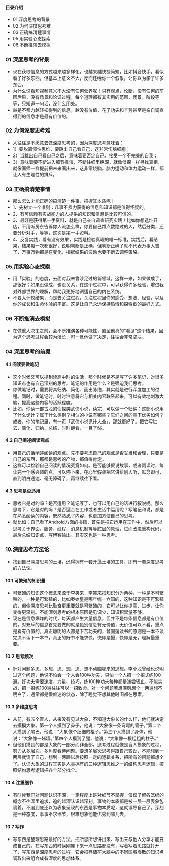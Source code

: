 #### 目录介绍
- 01.深度思考的背景
- 02.为何深度思考难
- 03.正确搞清楚事情
- 05.用实验心态探索
- 06.不断推演去模拟


### 01.深度思考的背景
- 现在获取信息的方式越来越多样化，也越来越快捷简短，比如抖音快手，看似看了好多东西，但基本上意义不大，反而还给你一个假象，让你以为学了许多东西。
- 为什么说看短视频意义不大没有任何营养呢！只有观点，论断，没有任何的前因后果，没有场景和论证过程，每个道理都有其实用的范围，场景，阶段等等，只知道一句话，没什么用处。
- 越是不费力越轻松得到的信息，越没有价值，花了功夫和辛劳甚至是亲自调查得到的信息才是最有价值的。



### 02.为何深度思考难
- 人往往是不愿意去做深度思考的，因为深度思考意味着：
- 1）要脱离惯性思维，要跳出自己看自己，这非常伤脑细胞；
- 2）当跳出自己看自己之后，意味着要否定自己，接受一个不完美的自我；
- 3）意味着要不断进入细节推演，不断往细里纵深，就像侦探一样寻找真相，就像画师一样提前把未来画出来，这非常烧脑。脑力运动和体力运动一样，都让人有生理性的排斥。




### 03.正确搞清楚事情
- 那么怎么才能正确的搞清楚一件事，把握其本质呢！
- 1、先树立一个准则：凡事不费力获得的信息和知识都是值得怀疑的。
- 2、有可信赖有实战能力的人提供的知识和信息是比较可信的。
- 3、最好是获得第一手资料，就是自己亲自调查研究实践！比如你想选址开店，不用听房东告诉你人流怎么样，你要自己蹲点数路过的人，然后分类，还要分析对手，等等，这次是第一手资料。
- 4、反复实践，看有没有效果，实践是检验真理的唯一标准，实践后，看结果，结果每一次都很好，说明判断是正确，但判断正确了就不代表万事大吉了，万事万物都是在变化，根据结果的波动也要不断去调整策略。


### 05.用实验心态探索
- 用「实验」的态度，去面对我未曾涉足过的新领域。这样一来，如果做成了，那很好；如果没做成，也没关系，在这个过程中，可以获得许多经验，增进我对外部世界的理解，帮助我更好地调适自己的内在系统。
- 不要太计较结果，而是去关注过程，关注过程里你的感受、想法、经验，以及你的成长和生命体验的丰富。这是让自己永远保持热情和探索欲的最好方式。


### 06.不断推演去模拟
- 在做重大决策之前，会不断推演各种可能性，直至他真的“看见”这个结果，因为这个思考过程会较为漫长，可一旦他做了决定，往往会非常坚决。



### 04.深度思考的前提
#### 4.1 阅读要做笔记
- 这个时候又可以提到读高中时的生活，那个时候是不是写了许多笔记，对很多知识点也有自己深刻的思考。笔记的作用是什么？是强迫我们思考。
- 你做笔记时，需要将其归纳、简化、画出脉络，其实就是进行深度加工的过程。同时，做笔记时，时时注意将它与相关内容联系起来，可以有效地刺激大脑，提高这些内容的活跃程度。
- 比如，你读一部古龙的侦探类武侠小说，读完，可以做一个归纳：这部小说用了什么诡计？属于什么类别？相似的小说有哪些？它们之间的高下优劣如何？或者，你的笔记里，有一页「武侠小说诡计大全」，那就更好了。把它写进去，简化、归纳、总结，时时翻看，一目了然。



#### 4.2 自己阐述阅读观点
- 用自己的话阐述阅读的观点。先不要考虑自己的观点是否妥当和合理，只要是自己的东西，那都是思考的产物，都值得肯定。
- 这样可以检验自己阅读的情况究竟如何。是否能够叙说故事，或者阅读时，每读完一个感兴趣的点，可以停下来，在心里假装把它讲给别人听，默念即可，直到明白通达、毫无障碍了，再继续往下看。


#### 4.3 思考是否适用
- 思考它是对的吗？是否适用？笔记写了，也可以用自己的话进行叙说呢。那么思考下，它是对的吗？是否适合在工作或者生活中运用呢？写笔记和说，都是在熟悉阅读的内容，既然熟悉了内容，也更加方便自己的思考。
- 就比如：自己看了Android方面的书籍，首先是把它运用在工作中，然后可以思考关于界面，服务，线程，消息机制等等底层的原理，进而改进重构代码，最后总结知识点，写博客输出。其实这也是一种思考。




### 10.深度思考方法论
- 找到自己深度思考的土壤，还得拥有一套开垦土壤的工具，即有一套深度思考的方法论。


#### 10.1 可繁殖的知识量
- 可繁殖的知识这个概念来源于李笑来，李笑来把知识分为两种，一种是不可繁殖的，一种是可繁殖的，比如秦始皇是哪年统一六国的，这种知识是不可繁殖的，但像深度思考比勤奋更重要就是可繁殖的，它可以让你提高、进步，让你变得更深刻。不能深刻思考的根本原因是见识少，知识积累量不够。
- 现在是信息爆炸的时代，每天都产生大量信息，但并不是每条信息都是有价值的，对充斥的信息首先要做的就是甄别信息有无价值，无价值可以不看，重点是看有价值的。真正聪明的人都是下苦功夫的，曾国藩读书的原则是一本不读完决不读下一本书，真正的好书不能求快，快即是慢，快即是无，理解最重要。


#### 10.2 思考频次
- 针对问题多思、多想，思、想，思、想不动脑哪来的思想。李小龙曾经也说明过这个问题，他说不怕会一个人会100种功夫，只怕一个人把一个招式练100遍。好功夫需要速度、力量、技巧，练100种功夫每种都是浅尝辄止，不能实战，把一招练100遍往往可以一招致命。对一个问题若想深刻想个一两遍想不明白了，通常都是很痴迷的状态，除了睡觉不想其他时间都在思索。


#### 10.3 多维度思考
- 从前，有五个盲人，从来没有见过大象，不知道大象长的什么样，他们就决定去摸摸大象。第一个人摸到了鼻子，他说：“大象像一条弯弯的管子。”第二个人摸到了尾巴，他说：“大象像个细细的棍子。”第三个人摸到了身体，他说：“大象像一堵墙。”第四个人摸到了腿，他说：“大象像一根粗粗的柱子。”
- 但他们摸到的都是大象的一部分而非全部。思考过程就像是盲人摸象的过程，努力从多层次，多角度看待问题。要想多层次思考得跟自己较劲，不能想到一两层就饶了自己，想到一两层以后按照一定的逻辑关系，把所有的问题都想全了。认识大象的过程其实是人类拥有的三种逻辑思维之一的结构思考逻辑，按照结构思考逻辑把各个部分找全。

#### 10.4 注重细节
- 有时候我们对问题认识不深，一定程度上是对细节不掌握，仅仅了解各笼统的概念不往深里追求，追的越深认识越深刻。事物的本质都是被一层一层表象包裹着，不追到底还以为表象呈现的东西是事物本质呢，这就误导自己了。深刻是一种态度，事事不求细节，很难想象他能优秀到哪儿去。




#### 10.7 写作
- 写东西是整理思路最好的方法，把所思所想讲出来、写出来与他人分享才能变成自己的。在写东西的时候刚座下来一点思路都没有，写着写着思路就打开了，写东西是深度思考的过程，它会把存储在大脑中的不同区域零散的知识点调取出来组合成有深度的思想体系。





















